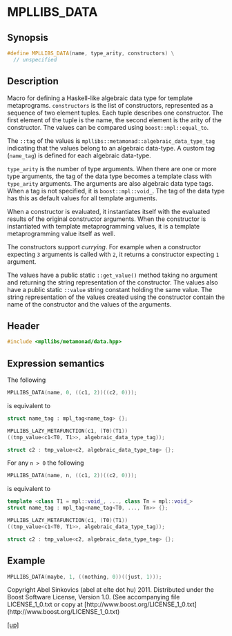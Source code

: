 # MPLLIBS_DATA

## Synopsis

```cpp
#define MPLLIBS_DATA(name, type_arity, constructors) \
  // unspecified
```

## Description

Macro for defining a Haskell-like algebraic data type for template metaprograms.
`constructors` is the list of constructors, represented as a sequence of two
element tuples. Each tuple describes one constructor. The first element of the
tuple is the name, the second element is the arity of the constructor. The
values can be compared using `boost::mpl::equal_to`.

The `::tag` of the values is `mpllibs::metamonad::algebraic_data_type_tag`
indicating that the values belong to an algebraic data-type. A custom tag
(`name_tag`) is defined for each algebraic data-type.

`type_arity` is the number of type arguments. When there are one or more type
arguments, the tag of the data type becomes a template class with `type_arity`
arguments. The arguments are also algebraic data type tags. When a tag is not
specified, it is `boost::mpl::void_`. The tag of the data type has this as
default values for all template arguments.

When a constructor is evaluated, it instantiates itself with the evaluated
results of the original constructor arguments. When the constructor is
instantiated with template metaprogramming values, it is a template
metaprogramming value itself as well.

The constructors support _currying_. For example when a constructor expecting
`3` arguments is called with `2`, it returns a constructor expecting `1`
argument.

The values have a public static `::get_value()` method taking no argument and
returning the string representation of the constructor. The values also have a
public static `::value` string constant holding the same value. The string
representation of the values created using the constructor contain the name of
the constructor and the values of the arguments.

## Header

```cpp
#include <mpllibs/metamonad/data.hpp>
```

## Expression semantics

The following

```cpp
MPLLIBS_DATA(name, 0, ((c1, 2))((c2, 0)));
```

is equivalent to

```cpp
struct name_tag : mpl_tag<name_tag> {};

MPLLIBS_LAZY_METAFUNCTION(c1, (T0)(T1))
((tmp_value<c1<T0, T1>>, algebraic_data_type_tag));

struct c2 : tmp_value<c2, algebraic_data_type_tag> {};
```

For any `n > 0` the following

```cpp
MPLLIBS_DATA(name, n, ((c1, 2))((c2, 0)));
```

is equivalent to

```cpp
template <class T1 = mpl::void_, ..., class Tn = mpl::void_>
struct name_tag : mpl_tag<name_tag<T0, ..., Tn>> {};

MPLLIBS_LAZY_METAFUNCTION(c1, (T0)(T1))
((tmp_value<c1<T0, T1>>, algebraic_data_type_tag));

struct c2 : tmp_value<c2, algebraic_data_type_tag> {};
```

## Example

```cpp
MPLLIBS_DATA(maybe, 1, ((nothing, 0))((just, 1)));
```

<p class="copyright">
Copyright Abel Sinkovics (abel at elte dot hu) 2011.
Distributed under the Boost Software License, Version 1.0.
(See accompanying file LICENSE_1_0.txt or copy at
[http://www.boost.org/LICENSE_1_0.txt](http://www.boost.org/LICENSE_1_0.txt)
</p>

[[up]](reference.html)




